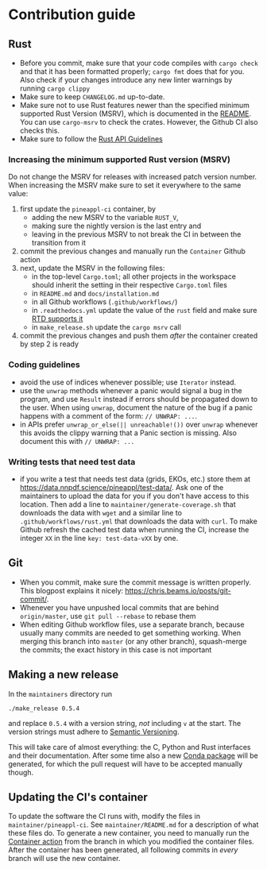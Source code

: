 # Contribution guide

## Rust

- Before you commit, make sure that your code compiles with `cargo check` and
  that it has been formatted properly; `cargo fmt` does that for you. Also
  check if your changes introduce any new linter warnings by running `cargo
  clippy`
- Make sure to keep `CHANGELOG.md` up-to-date.
- Make sure not to use Rust features newer than the specified minimum supported
  Rust Version (MSRV), which is documented in the [README](README.md). You can
  use `cargo-msrv` to check the crates. However, the Github CI also checks this.
- Make sure to follow the [Rust API
  Guidelines](https://rust-lang.github.io/api-guidelines/checklist.html)

### Increasing the minimum supported Rust version (MSRV)

Do not change the MSRV for releases with increased patch version number. When
increasing the MSRV make sure to set it everywhere to the same value:

1. first update the `pineappl-ci` container, by
   - adding the new MSRV to the variable `RUST_V`,
   - making sure the nightly version is the last entry and
   - leaving in the previous MSRV to not break the CI in between the transition
     from it
2. commit the previous changes and manually run the `Container` Github action
3. next, update the MSRV in the following files:
   - in the top-level `Cargo.toml`; all other projects in the workspace should
     inherit the setting in their respective `Cargo.toml` files
   - in `README.md` and `docs/installation.md`
   - in all Github workflows (`.github/workflows/`)
   - in `.readthedocs.yml` update the value of the `rust` field and make sure
     [RTD supports it](https://docs.readthedocs.io/en/stable/config-file/v2.html#build-tools-rust)
   - in `make_release.sh` update the `cargo msrv` call
4. commit the previous changes and push them *after* the container created by
   step 2 is ready

### Coding guidelines

- avoid the use of indices whenever possible; use `Iterator` instead.
- use the `unwrap` methods whenever a panic would signal a bug in the program,
  and use `Result` instead if errors should be propagated down to the user.
  When using `unwrap`, document the nature of the bug if a panic happens with a
  comment of the form: `// UNWRAP: ...`.
- in APIs prefer `unwrap_or_else(|| unreachable!())` over `unwrap` whenever
  this avoids the clippy warning that a Panic section is missing. Also document
  this with `// UNWRAP: ...`

### Writing tests that need test data

- if you write a test that needs test data (grids, EKOs, etc.) store them at
  <https://data.nnpdf.science/pineappl/test-data/>. Ask one of the maintainers
  to upload the data for you if you don't have access to this location. Then
  add a line to `maintainer/generate-coverage.sh` that downloads the data with
  `wget` and a similar line to `.github/workflows/rust.yml` that downloads the
  data with `curl`. To make Github refresh the cached test data when running
  the CI, increase the integer `XX` in the line `key: test-data-vXX` by one.

## Git

- When you commit, make sure the commit message is written properly. This
  blogpost explains it nicely: <https://chris.beams.io/posts/git-commit/>.
- Whenever you have unpushed local commits that are behind `origin/master`, use
  `git pull --rebase` to rebase them
- When editing Github workflow files, use a separate branch, because usually
  many commits are needed to get something working. When merging this branch
  into `master` (or any other branch), squash-merge the commits; the exact
  history in this case is not important

## Making a new release

In the `maintainers` directory run

    ./make_release 0.5.4

and replace `0.5.4` with a version string, *not* including `v` at the start.
The version strings must adhere to [Semantic
Versioning](https://semver.org/spec/v2.0.0.html).

This will take care of almost everything: the C, Python and Rust interfaces and
their documentation. After some time also a new [Conda
package](https://github.com/conda-forge/pineappl-feedstock) will be generated,
for which the pull request will have to be accepted manually though.

## Updating the CI's container

To update the software the CI runs with, modify the files in
`maintainer/pineappl-ci`. See `maintainer/README.md` for a description of what
these files do. To generate a new container, you need to manually run the
[Container action] from the branch in which you modified the container files.
After the container has been generated, all following commits in *every* branch
will use the new container.

[Container action]: https://github.com/NNPDF/pineappl/actions/workflows/container.yml
